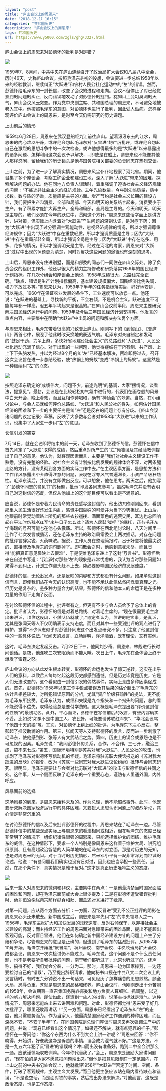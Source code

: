 ```yaml
---
layout: "post"
title: "庐山会议上的周恩来"
date: "2018-12-17 16:15"
categories: "共和国历史"
description: "庐山会议上的周恩来"
tags: 共和国历史
url: https://www.y5000.com/zgls/ghg/3327.html
---
```






庐山会议上的周恩来对彭德怀的批判是对是错？

![](https://img.y5000.com/uploads/allimg/161024/132FR437-0.jpg)

1959年7、8月间，中共中央在庐山连续召开了政治局扩大会议和八届八中全会，历时46天，史称庐山会议。按照毛泽东最初的设想，会议要进一步总结1958年以来的经验教训，继续纠正“大跃进”和农村人民公社化运动中的“左”的错误。然而，彭德怀给毛泽东的一封长信，改变了会议的进程和走向。会议不但停止了对已经觉察到的问题的纠正，反而错误地发动了对彭德怀的批判。犹如山上变幻莫测的天气，庐山会议风云突变。作为党中央副主席、共和国总理的周恩来，不可避免地被卷入其中。他按照毛泽东的意图，对彭德怀也进行了批判，因此受人诟病。怎样客观评价庐山会议上的周恩来，是时至今天仍需研究的历史课题。

上山前后的情形

1959年6月28日，周恩来在武汉登船经九江前往庐山。望着滚滚东去的江水，周恩来的内心难以平静，或许他会想起毛泽东对“反冒进”的严厉批评，或许他会想起自己在激烈的思想斗争中的一次次检查，或许他想得最多的是“大跃进”以来暴露出的诸多问题、怎样利用这次会议予以解决……即使是在船上，周恩来也不能像其他人那样悠闲，留给我们的历史镜头是他与国务院相关部委的负责同志在热烈交谈。

上山之前，为了进一步了解真实情况，周恩来风尘仆仆地视察了河北省。期间，他召集了多个座谈会，考察工矿企业和建设工地，深入了解“大跃进”带来的困难，探索解决问题的办法。他在同地方负责人谈话时，着重强调了遵循社会主义经济规律的问题：“不能违背社会主义的经济规律。去年先搞数量，今年则先搞质量，质中求数。数与质的矛盾，质量应是主导的方面。增产节约是社会主义长期的建设方针，我们要把生产和消费、全部和局部、今天和明天的关系结合起来。消费要少于生产，有了积累才能扩大再生产。全局和局部，全局是主导的。今天和明天，明天是主导的。我们必须在今年的跃进中，贯彻这个方针。”周恩来这些话字面上是讲方针，讲对策，但实际上内含着对“大跃进”产生问题的深刻认识，是对症下药：因为“大跃进”中出现了过分强调主观能动性，忽视经济规律的情况，所以才强调尊重经济规律；因为“大跃进”中存在重数轻质，所以才强调质量是主导；因为“大跃进”中存在重局部轻全局，所以才强调全局是主导；因为“大跃进”中存在吃多、用多、花多的情况，所以才强调明天是主导。经过在河北的考察，周恩来对“大跃进”过程中出现的问题更为清楚，同时对解决这些问题的途径也有深刻的思考。

上山后，周恩来没有住进别墅，而是和部委的同志们一同住在庐山交际处。除了负责会议的组织工作外，他还以很大的精力主持修改和研究落实1959年的国民经济计划指标。在几次分组会和座谈会上他说，1958年成绩很大，总路线完全正确。“缺点、错误是生产计划指标偏高，基本建设规模偏大，国民经济比例失调，权力下放过多等。”周恩来认为，1959年下半年的任务指标落实后，好好地安排，可以完成。1960年在保证农业发展的条件下，工业速度可以放低一点。他还说：“在跃进的基础上，寻找新的平衡，不会右倾，不是机会主义。跃进速度不可能每年都一样高，但五年平均起来是很高的。”在庐山会议前半段，周恩来主要研究解决国民经济运行中的问题、1959年及今后三年国民经济计划安排等。他发言的重点内容，主要集中在明确“大跃进”中出现的问题和解决办法两个方面。

与周恩来相比，毛泽东带着很高的兴致登上庐山。刚刚写下的《到韶山》、《登庐山》两首七律，展现了他此时改天换地的豪迈气魄。毛泽东对亲自制定和发动的“鼓足干劲，力争上游，多快好省地建设社会主义”的总路线和“大跃进”、人民公社化运动充满了信心。对于出现的一些问题，他觉得症结在于所有制、共产风、上上下下头脑发热，并以为经过8个月的纠“左”已经基本解决，困难即将过去。召开这次会议旨在进一步总结经验，使“热锅上的蚂蚁”变成“冷锅上的蚂蚁”。这显然是一种继续纠“左”的心态。

![](https://img.y5000.com/uploads/allimg/161024/132FWa2-1.jpg)

按照毛泽东确定的“成绩伟大，问题不少，前途光明”的基调，大家“摆情况，谈看法，提意见”。最初，会议是在比较轻松的气氛中进行的，代表们在画卷般的风景中白天开会，晚上看戏，而且互相作诗唱和，确有“神仙会”的味道。当然，在小组讨论中，与会人员就如何评价总路线、“大跃进”和人民公社的得失，如何估计国民经济的困难和下一步的主要任务是纠“左”还是反右的问题上存有分歧。《庐山会议诸问题的议定记录》草稿，反映了大多数与会者对1958年“大跃进”以来的工作认识，也集中了大家进一步纠“左”的意见。

长信引发的突变

7月14日，就在会议即将结束的前一天，毛泽东收到了彭德怀的信。彭德怀在信中首先肯定了“大跃进”取得的成绩，然后重点对所产生的“左”倾错误及其经验教训提出了自己的意见。他认为，就客观因素而言，主要是“我们对社会主义建设工作不熟悉，没有完整的经验。对社会主义有计划按比例发展的规律体会不深，对两条腿走路的方针，没有贯彻到各方面的实际工作中去。”在主观因素方面，是思想方法和工作作风暴露出不少值得注意的问题，表现在浮夸风气普遍滋长，小资产阶级狂热性。毛泽东读后，并没有立即做出反应。可以想象，他在思考。两天之后，他加写了“彭德怀同志的意见书”的标题，批示“印发各同志参考”。虽然毛泽东并没有表明自己对这封信的态度，但仅从他加上的这个题目便可以看出是不满意的。

应当说，彭德怀是带着为民请命的责任感写这封信的。他出访东欧刚刚回来，看到那里人民生活很好还发生内乱，感慨中国百姓的可爱并为当下形势担忧。上山后，他眼前时常晃动着路上所见的那些衣衫褴褛、满面菜色的逃荒灾民，耳边也总回响起在平江时伤残老红军“来年日子怎么过？请为人民鼓‘咙呼’”的嘱托，还有毛泽东学海瑞的号召可能也在他心头震荡。所以，彭德怀在西北组讨论时，八天时间里一连作了七次发言或插话，还在毛泽东主持的政治局常委会上两次插话，对存在问题的批评言辞尖锐、火药味浓。据说，工作人员在整理简报时，出于好意将他最尖锐的、直接涉及毛泽东的词句删掉了。即将散会之时，他感到意犹未尽，而且觉得“能把真正意见反映上去很难”，于是便给毛泽东递上了这封“万言书”。彭德怀后来在自述中写道：“我当时对那些‘左’的现象是非常忧虑的，我认为当时那些问题如果得不到纠正，计划工作迎头赶不上去，势必要影响国民经济的发展速度。”

彭德怀的信，无论出发点，还是反映的内容和方式都没有什么问题。如果单就这封信而言，即使我们站在今天的认识高度，也不能不承认此信依然闪烁着真理之光。但历史是复杂的，是多种力量合力的结果。彭德怀的信和他本人的命运正是在多种力量的作用下走向了反面。

在讨论彭德怀信的过程中，批评者有之，但更有不少与会人员给予了总体上的肯定。批评者认为，彭德怀的信是对着总路线、对着毛主席的。“现在很需要毛主席出来讲话，顶住这股风，不然队伍就散了。”肯定者认为，信讲的是实事，是真话，尤其是张闻天等人不仅明确表示支持态度，而且对其中一些受到批评的观点进行了辩护，觉得“不少同志似乎对彭德怀同志这个出发点研究不多，只注意了他这封信中的一些具体说法。”张闻天的发言，立场鲜明，洋洋洒洒，既有理论，又有实例。

这时，毛泽东决定发起反击。7月22日下午，他同刘少奇、周恩来、林彪进行长时间谈话。是夜，他连吃三次安眠药而不能入睡。次日上午，毛泽东在全体会上终于爆发了雷霆之怒。

庐山会议的方向从此发生根本转变，彭德怀的命运也发生了惊天逆转。这实在出乎人们的意料，以致后人每每忆起这段历史都感到遗憾。但是历史毕竟是历史，它是人们无法改变的。这个看似由一封信引发的偶然事件，实际上是由多种因素促成的。首先，彭德怀对1958年以来工作中缺点错误及其后果的估价超出了毛泽东的估计且相差较大，对所犯错误原因的分析，尤其“资产阶级狂热性”的提法，更不能为毛泽东所接受。毛泽东认为，成绩和失误是九个指头和一个指头的问题，总的看不能说得不偿失，取得经验总是要付学费的。这大概是毛泽东提出要“评价这封信的性质”的最初动因。此外，平心而论，彭德怀在写信前后的发言，有些内容确实不妥。比如说“如果不是中国工人、农民好，可能要请苏联红军来”、“华北会议骂了他四十天的娘”等。其次，对彭德怀上纲上线的批评，为毛泽东下决心反右、整彭起了推波助澜的作用。第三，张闻天等人支持彭德怀的发言，反而进一步刺激了毛泽东，使他感到彭、张等人有文武结合之势。第四，历史上的误会或恩怨也是不可忽视的因素。毛泽东说：“我同彭德怀的关系，合作，不合作，三七开，融洽三成，搞不来七成。”第五，国际环境特别是苏共对我“大跃进”、人民公社的攻击，也加剧了毛泽东对彭德怀写信动机的怀疑。毛泽东将驻苏联大使馆报送的《苏对我大跃进的反映》的报告，改为《苏联一些同志对我大跃进议论纷纷》批转与会同志研究。很明显，毛泽东是要让与会者对比苏联对“大跃进”的攻击与彭德怀信的共同之处。这件事，从一个侧面反映了毛泽东的一个重要心态，谨防有人里通外国，内外呼应。

风暴面前的选择

这场风暴的到来，是周恩来始料未及的。作为总理，他不能超然事外。此时，他既要研究解决国家经济运行中的具体困难，又要投入思想认识问题上的激烈争论，其心情是非常沉重的。

在讨论彭德怀的信以及后来批评彭德怀的过程中，周恩来站在了毛泽东一边。尽管彭德怀信中的某些观点实际上与周恩来的看法相同或相近，但在毛泽东的态度已经非常明了的情况下，组织纪律性很强的周恩来，只能选择维护党的团结、维护毛泽东的威信。在这种情形下，要求一个人特别是像周恩来这样善于维护大局、讲究组织原则、且有高超政治智慧的人简单地站在毛泽东的对立面，那是对历史的无知，也是对周恩来的无知。对于当时的历史情形，后来邓小平有一段非常深刻而坦诚的论述，他说：“有些问题我们确实也没有反对过，因此也应当承担一些责任。当然，在那个条件下，真实情况是难于反对。”这才是真正历史唯物主义的态度。

![](https://img.y5000.com/uploads/allimg/161024/132FT2a-2.jpg)

后来一些人对周恩来的微词和非议，主要集中在两点：一是他最清楚当时国家面临的困难和问题，却在毛泽东面前或大会上很少提及；二是在彭德怀遭受错误批判时，他非但没像张闻天那样挺身相助，而且还对其进行了批评。

对第一问题，应从两个方面去分析：一方面，因“反冒进”受到不公正批评的阴影在周恩来心头还未散去。新中国成立后，周恩来是率先纠“左”的中央领导人之一。1956年，毛泽东主张扩大和加快发展的规模速度，反对右倾保守，以迎接社会主义建设的高潮；而主持经济工作的周恩来面对急躁带来的困难局面，提出不能超出客观可能，反对盲目冒进。他们在如何确定新中国经济建设方针的问题上产生了分歧和争论。尽管周恩来的意见是正确的，但遭到了毛泽东的猛烈批评。从1957年10月开始，毛泽东开始批“反冒进”，杭州会议、南宁会议、中央政治局扩大会议、成都会议，周恩来一次次检讨仍不能过关。毛泽东说，这个问题不是个什么责任问题，也不是老要听自我批评的问题，南宁我们都听过了，北京也听过了的。还声称，搞得不好，我们党会分裂，一分为二。那时，周恩来一边为国家操劳，一边还要检讨自己的“错误”，乃至提出辞职请求。他向秘书口授在中共八大二次会议上的发言稿时，有时五六分钟说不出一句话来，可见经历了怎样痛苦的思想煎熬。顾全大局，忍辱负重，这就是周恩来的品格和修养。庐山会议时，他刚刚走出十分苦闷的1958年，会议期间一直召集国务院各部委和地方负责人算细账、抓调整，以这样的努力解决问题。即使如此，还遭到一些人的指责，说落实指标就是泄气。这种情况下，周恩来怎能站出来去讲困难和问题。对此，彭德怀都觉得“恩来受了好几次批评了，哪里还敢再讲话！”另一方面，周恩来已经看出了毛泽东纠“左”的态度，他只需顺势而为。作为当家人，他最清楚国家经济工作遇到的种种困难，而且深感不安，“不安了半年”了。在同国务院副总理们座谈时周恩来再次强调生产中的问题，并说：“现在已经看出这个情况了，如果还不解决，就有点犯罪的样子。”彭德怀在一旁问他：“你这个东西为什么不到大会上讲一讲呢？”周恩来回答：“你不晓得，开始讲，好像我这净是诉苦的事情，误会成为泄气就不好。”“这是方法。不是一九五六年犯了反‘冒进’的错误吗？冲口而出没有准备好，跑到二中全会讲那么一通。应该谨慎吸取教训嘛。今年你代替我了。”会上，周恩来是鼓励大家讲问题的，“现在怕的是大家不愿意把问题端出来。”但他是把意见限制在一定范围内，在上山之前的中央书记处会议上，他就批评1958年“大跃进”“否定了时间、空间、条件，打破了客观规律，主观主义大发展。”而且他更主张应该站在局内看待缺点和错误，“不是说空话，而是面对铁的事实，然后找出办法来解决。”对他而言，这既是政治态度，也是工作态度。
